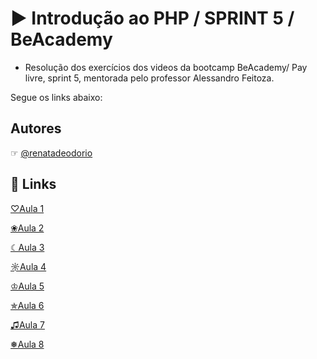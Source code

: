 # ▶ Introdução ao PHP / SPRINT 5 / BeAcademy

- Resolução dos exercícios dos videos da bootcamp BeAcademy/ Pay livre, sprint 5, mentorada pelo professor Alessandro Feitoza.

Segue os links abaixo:



## Autores

☞ [@renatadeodorio](https://www.github.com/renatadeodorio)


## 🔗 Links
[♡Aula 1](https://github.com/renatadeodorio/beacademy-devstart-introducaophp/tree/master/Aulas/modulo01/aula01)

[❀Aula 2](https://github.com/renatadeodorio/beacademy-devstart-introducaophp/tree/master/Aulas/modulo01/aula02)

[☾Aula 3](https://github.com/renatadeodorio/beacademy-devstart-introducaophp/tree/master/Aulas/modulo01/aula03)

[☼Aula 4](https://github.com/renatadeodorio/beacademy-devstart-introducaophp/tree/master/Aulas/modulo01/aula04)

[♔Aula 5](https://github.com/renatadeodorio/beacademy-devstart-introducaophp/tree/master/Aulas/modulo01/aula05)

[✯Aula 6](https://github.com/renatadeodorio/beacademy-devstart-introducaophp/tree/master/Aulas/modulo01/aula06)

[♫Aula 7](https://github.com/renatadeodorio/beacademy-devstart-introducaophp/tree/master/Aulas/modulo01/aula07)

[❅Aula 8](https://github.com/renatadeodorio/beacademy-devstart-introducaophp/tree/master/Aulas/modulo01/aula08)
